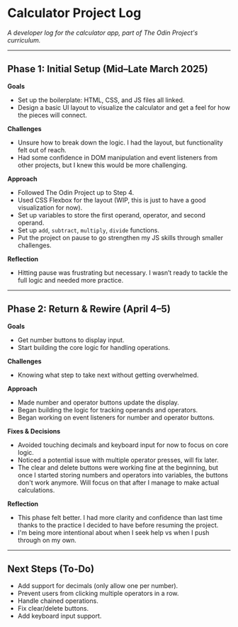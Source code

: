 # Calculator Project Log
_A developer log for the calculator app, part of The Odin Project's curriculum._

---

## Phase 1: Initial Setup (Mid–Late March 2025)

**Goals**
- Set up the boilerplate: HTML, CSS, and JS files all linked.
- Design a basic UI layout to visualize the calculator and get a feel for how the pieces will connect.


**Challenges**
- Unsure how to break down the logic. I had the layout, but functionality felt out of reach.
- Had some confidence in DOM manipulation and event listeners from other projects, but I knew this would be more challenging.

**Approach**
- Followed The Odin Project up to Step 4.
- Used CSS Flexbox for the layout (WIP, this is just to have a good visualization for now).
- Set up variables to store the first operand, operator, and second operand.
- Set up `add`, `subtract`, `multiply`, `divide` functions.
- Put the project on pause to go strengthen my JS skills through smaller challenges.

**Reflection**
- Hitting pause was frustrating but necessary. I wasn’t ready to tackle the full logic and needed more practice.

---

## Phase 2: Return & Rewire (April 4–5)

**Goals**
- Get number buttons to display input.
- Start building the core logic for handling operations.

**Challenges**
- Knowing what step to take next without getting overwhelmed.

**Approach**
- Made number and operator buttons update the display.
- Began building the logic for tracking operands and operators.
- Began working on event listeners for number and operator buttons. 

**Fixes & Decisions**
- Avoided touching decimals and keyboard input for now to focus on core logic.
- Noticed a potential issue with multiple operator presses, will fix later.
- The clear and delete buttons were working fine at the beginning, but once I started storing numbers and operators into variables, the buttons don't work anymore. Will focus on that after I manage to make actual calculations.

**Reflection**
- This phase felt better. I had more clarity and confidence than last time thanks to the practice I decided to have before resuming the project.
- I'm being more intentional about when I seek help vs when I push through on my own.

---

## Next Steps (To-Do)

- Add support for decimals (only allow one per number).
- Prevent users from clicking multiple operators in a row.
- Handle chained operations.
- Fix clear/delete buttons.
- Add keyboard input support.
